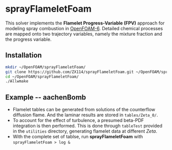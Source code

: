 # sprayFlameletFoam
This solver implements the **Flamelet Progress-Variable (FPV)** approach for modeling spray combustion in [OpenFOAM-6](https://openfoam.org/version/6/). Detailed chemical processes are mapped onto two trajectory variables, namely the mixture fraction and the progress variable.

## Installation
```bash
mkdir ~/OpenFOAM/sprayFlameletFoam/
git clone https://github.com/ZX114/sprayFlameletFoam.git ~/OpenFOAM/sprayFlameletFoam/
cd ~/OpenFOAM/sprayFlameletFoam/
./Allwmake
```

## Example -- aachenBomb
- Flamelet tables can be generated from solutions of the counterflow diffusion flame. And the laminar results are stored in `tables/Zeta_0/`.
- To account for the effect of turbulence, a presumed beta-PDF integration is then performed. This is done through `tableTest` provided in the `utilities` directory, generating flamelet data at different *Zeta*.
- With the complete set of tablse, run **sprayFlameletFoam** with `sprayFlameletFoam > log &`
